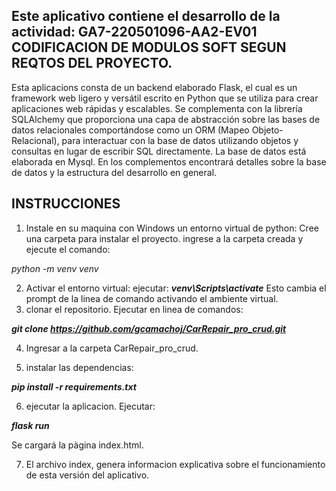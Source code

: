 ## Este aplicativo contiene el desarrollo de la actividad: GA7-220501096-AA2-EV01 CODIFICACION DE MODULOS  SOFT SEGUN REQTOS DEL PROYECTO.

Esta aplicacions consta de un backend elaborado Flask, el cual es un framework web ligero y versátil escrito en Python que se utiliza para crear aplicaciones web rápidas y escalables. Se complementa con la librería SQLAlchemy que proporciona una capa de abstracción sobre las bases de datos relacionales comportándose como un ORM (Mapeo Objeto-Relacional), para  interactuar con la base de datos utilizando objetos y consultas en lugar de escribir SQL directamente. La base de datos está elaborada en Mysql. En los complementos encontrará detalles sobre la base de datos y la estructura del desarrollo en general.


## INSTRUCCIONES 

1. Instale en su maquina con Windows un entorno virtual de python:
Cree una carpeta para instalar el proyecto. ingrese a la carpeta creada y ejecute el comando:

*python -m venv venv*

2. Activar el entorno virtual:
ejecutar: 
***venv\Scripts\activate***
Esto cambia el prompt de la linea de comando activando el ambiente virtual.
3. clonar el repositorio. Ejecutar en linea de comandos:

***git clone https://github.com/gcamachoj/CarRepair_pro_crud.git***

4. Ingresar a la carpeta CarRepair_pro_crud.

5. instalar las dependencias:

***pip install -r requirements.txt***

6. ejecutar la aplicacion. Ejecutar:

***flask run***

Se cargará la pàgina index.html.

7. El archivo index, genera informacion explicativa sobre el funcionamiento de esta versión del aplicativo.






